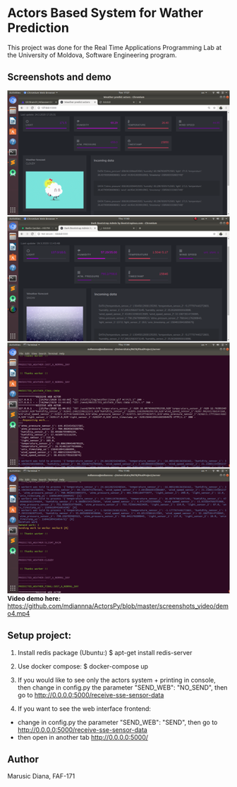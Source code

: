 # Actors Based System for Wather Prediction
This project was done for the Real Time Applications Programming Lab at the University of Moldova, Software Engineering program.

## Screenshots and demo
![Screenshot 1](https://github.com/mdiannna/ActorsPy/blob/24_03_20/screenshots_video/s1.png?raw=true)
![Screenshot 2](https://github.com/mdiannna/ActorsPy/blob/master/screenshots_video/s2_old.png?raw=true)
![Screenshot 3](https://github.com/mdiannna/ActorsPy/blob/master/screenshots_video/s3.png?raw=true)
![Screenshot 4](https://github.com/mdiannna/ActorsPy/blob/master/screenshots_video/s4.png?raw=true)
**Video demo here:** https://github.com/mdiannna/ActorsPy/blob/master/screenshots_video/demo4.mp4

## Setup project: 
1. Install redis package
   (Ubuntu:)
   $ apt-get install redis-server 

2. Use docker compose:
$ docker-compose up

3. If you would like to see only the actors system + printing in console, then change in config.py the parameter 	"SEND_WEB": "NO_SEND", then go to
http://0.0.0.0:5000/receive-sse-sensor-data

4. If you want to see the web interface frontend:
- change in config.py the parameter "SEND_WEB": "SEND", then go to
http://0.0.0.0:5000/receive-sse-sensor-data
- then open in another tab http://0.0.0.0:5000/


## Author
Marusic Diana, FAF-171
